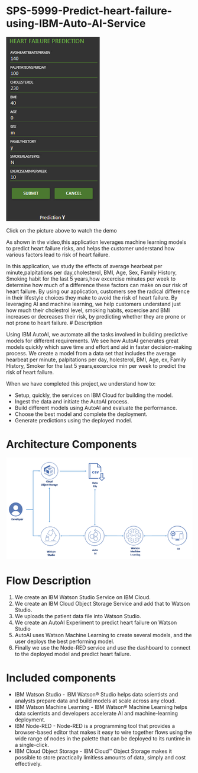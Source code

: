 # SPS-5999-Predict-heart-failure-using-IBM-Auto-AI-Service
[![Click for the demo](https://github.com/DheepaThiyagu/SPS-5999-Predict-heart-failure-using-IBM-auto-ai-service/blob/master/predict.png?raw=true)](https://www.youtube.com/watch?v=YwEWx-rL0tE) 
<p> Click on the picture above to watch the demo 
<p> As shown in the video,this application leverages machine learning models to predict heart failure risks, and helps the customer understand how various factors lead to risk of heart failure.

<p>
 In this application, we study the effects of average hearbeat per minute,palpitations per day,cholesterol, BMI, Age, Sex, Family History, Smoking habit for the last 5 years,how excercise minutes per week to determine how much of a difference these factors can make on our risk of heart failure. By using our application, customers see the radical difference in their lifestyle choices they make to avoid the risk of heart failure. By leveraging AI and machine learning, we help customers understand just how much their cholestrol level, smoking habits, excercise and BMI  increases or decreases their risk, by predicting whether they are prone  or not prone to heart failure.
# Description
<p>
 Using IBM AutoAI, we automate all the tasks involved in building predictive models for different requirements. We see how AutoAI generates great models quickly which save time and effort and aid in faster decision-making process. We create a model  from a data set that includes the average hearbeat per minute, palpitations per day, holesterol, BMI, Age, ex, Family History, Smoker for the last 5 years,excercice min per week  to predict the risk of heart failure.

<p> When we have completed this project,we understand how to:

- Setup, quickly, the services on IBM Cloud for building the model.
- Ingest the data and initiate the AutoAI process.
- Build different models using AutoAI and evaluate the performance.
- Choose the best model and complete the deployment.
- Generate predictions using the deployed model.
# Architecture Components

![click for the project flow](https://github.com/DheepaThiyagu/SPS-5999-Predict-heart-failure-using-IBM-auto-ai-service/blob/master/heartfailureautoai.png?raw=true)



# Flow Description
1. We create an IBM Watson Studio Service on IBM Cloud.
2. We create an IBM Cloud Object Storage Service and add that to Watson Studio.
3. We uploads the patient data file into Watson Studio.
4. We create an AutoAI Experiment to predict heart failure on Watson Studio
5. AutoAI uses Watson Machine Learning to create several models, and the user deploys the best performing model.
6. Finally we use the Node-RED service and use the dashboard to connect to the deployed model and predict heart failure.
# Included components
* IBM Watson Studio - IBM Watson® Studio helps data scientists and analysts prepare data and build models at scale across any cloud.
* IBM Watson Machine Learning - IBM Watson® Machine Learning helps data scientists and developers accelerate AI and machine-learning deployment.
* IBM Node-RED - Node-RED is a programming tool that provides a browser-based editor that makes it easy to wire together flows using the wide range of nodes in the palette that                 can be deployed to its runtime in a single-click.
* IBM Cloud Object Storage - IBM Cloud™ Object Storage makes it possible to store practically limitless amounts of data, simply and cost effectively.


